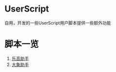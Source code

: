 # UserScript
自用，开发的一些UserScript用户脚本提供一些额外功能

# 脚本一览
1. [乐高助手](https://github.com/xxcanghai/userscript/tree/master/legoHelper)
2. [大象助手](https://github.com/xxcanghai/userscript/tree/master/elephantHelper)
